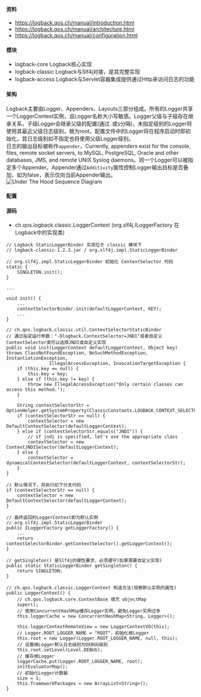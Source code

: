 #### 资料
- <https://logback.qos.ch/manual/introduction.html>
- <https://logback.qos.ch/manual/architecture.html>
- <https://logback.qos.ch/manual/configuration.html>

#### 模块
- logback-core Logback核心实现
- logback-classic Logback与Slf4j对接，是其完整实现
- logback-access Logback与Servlet容器集成提供通过Http来访问日志的功能

#### 架构
Logback主要由Logger、Appenders、Layouts三部分组成。所有的Logger共享一个LoggerContext实例，且Logger名称大小写敏感。Logger父级与子级存在继承关系，子级Logger会继承父级的配置(通过`.`或`$`分隔)，未指定级别的Logger将使用其最近父级日志级别，根为root。配置文件中的Logger将在程序启动时即初始化，其日志级别如不指定也将使用父级Logger级别。  
日志的输出目标被称作`appender`，Currently, appenders exist for the console, files, remote socket servers, to MySQL, PostgreSQL, Oracle and other databases, JMS, and remote UNIX Syslog daemons。同一个Logger可以被指定多个Appender。Appender通过`Additivity`属性控制Logger输出目标是否叠加，如为false，表示仅向当前Appender输出。  
![Under The Hood Sequence Diagram](https://logback.qos.ch/manual/images/chapters/architecture/underTheHoodSequence2.gif)

#### 配置


#### 源码
- ch.qos.logback.classic.LoggerContext (org.slf4j.ILoggerFactory 在Logback中的实现类)

```
// Logback StaticLoggerBinder 实现位于 classic 模块下
// logback-classic-1.2.3.jar / org.slf4j.impl.StaticLoggerBinder

// org.slf4j.impl.StaticLoggerBinder 初始化 ContextSelector 代码
static {
    SINGLETON.init();
}

...

void init() {
    ...
    contextSelectorBinder.init(defaultLoggerContext, KEY);
    ...
}

// ch.qos.logback.classic.util.ContextSelectorStaticBinder
// 通过指定运行参数："-Dlogback.ContextSelector=JNDI"或者自定义ContextSelector类可以选择JNDI或自定义实现
public void init(LoggerContext defaultLoggerContext, Object key) throws ClassNotFoundException, NoSuchMethodException, InstantiationException,
                IllegalAccessException, InvocationTargetException {
    if (this.key == null) {
        this.key = key;
    } else if (this.key != key) {
        throw new IllegalAccessException("Only certain classes can access this method.");
    }

    String contextSelectorStr = OptionHelper.getSystemProperty(ClassicConstants.LOGBACK_CONTEXT_SELECTOR);
    if (contextSelectorStr == null) {
        contextSelector = new DefaultContextSelector(defaultLoggerContext);
    } else if (contextSelectorStr.equals("JNDI")) {
        // if jndi is specified, let's use the appropriate class
        contextSelector = new ContextJNDISelector(defaultLoggerContext);
    } else {
        contextSelector = dynamicalContextSelector(defaultLoggerContext, contextSelectorStr);
    }
}

// 默认情况下，将执行如下分支代码
if (contextSelectorStr == null) {
    contextSelector = new DefaultContextSelector(defaultLoggerContext);
}

// 最终返回的LoggerContext即为默认实例
// org.slf4j.impl.StaticLoggerBinder
public ILoggerFactory getLoggerFactory() {
    ...
    return contextSelectorBinder.getContextSelector().getLoggerContext();
}

// getSingleton() 是Slf4j的硬性要求，必须遵守(如果需要自定义实现)
public static StaticLoggerBinder getSingleton() {
    return SINGLETON;
}

// ch.qos.logback.classic.LoggerContext 构造方法(观察默认实例的属性)
public LoggerContext() {
    // ch.qos.logback.core.ContextBase 填充 objectMap
    super();
    // 使用ConcurrentHashMap缓存Logger实例，避免Logger实例过多
    this.loggerCache = new ConcurrentHashMap<String, Logger>();

    this.loggerContextRemoteView = new LoggerContextVO(this);
    // Logger.ROOT_LOGGER_NAME = "ROOT"，初始化根Logger
    this.root = new Logger(Logger.ROOT_LOGGER_NAME, null, this);
    // 设置根Logger默认日志级别为DEBUG级别
    this.root.setLevel(Level.DEBUG);
    // 缓存根Logger
    loggerCache.put(Logger.ROOT_LOGGER_NAME, root);
    initEvaluatorMap();
    // 初始化Logger计数器
    size = 1;
    this.frameworkPackages = new ArrayList<String>();
}
```